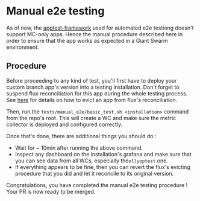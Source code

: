 # Manual e2e testing

As of now, the [apptest-framework](https://github.com/giantswarm/apptest-framework) used for automated e2e testiong doesn't support MC-only apps. Hence the manual procedure described here in order to ensure that the app works as expected in a Giant Swarm environment.

## Procedure

Before proceeding to any kind of test, you'll first have to deploy your custom branch app's version into a testing installation. Don't forget to suspend flux reconciliation for this app during the whole testing process. See [here](https://intranet.giantswarm.io/docs/dev-and-releng/flux/suspending-flux/#how-to-be-more-granular--subtle-with-suspending-resources-and-why-be-careful-with-this) for details on how to evict an app from flux's reconciliation.

Then, run the `tests/manual_e2e/basic_test.sh <installation>` command from the repo's root. This will create a WC and make sure the metric collector is deployed and configured correctly.

Once that's done, there are additional things you should do :

- Wait for ~ 10min after running the above command.
- Inspect any dashboard on the installation's grafana and make sure that you can see data from all WCs, especially the`ollyoptest` one.
- If everything appears to be fine, then you can revert the flux's evicting procedure that you did and let it reconcile to its original version.

Congratulations, you have completed the manual e2e testing procedure ! Your PR is now ready to be merged.

